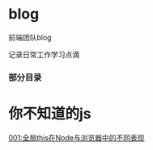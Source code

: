 # blog
前端团队blog

记录日常工作学习点滴

### 部分目录

# 你不知道的js

[001:全局this在Node与浏览器中的不同表现](https://github.com/leeson8888/blog/blob/master/%E4%BD%A0%E4%B8%8D%E7%9F%A5%E9%81%93%E7%9A%84javascript/001:%E5%85%A8%E5%B1%80this%E5%9C%A8Node%E4%B8%8E%E6%B5%8F%E8%A7%88%E5%99%A8%E4%B8%AD%E7%9A%84%E4%B8%8D%E5%90%8C%E8%A1%A8%E7%8E%B0.md)
